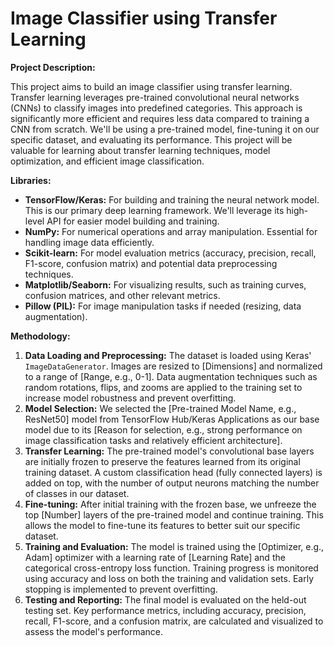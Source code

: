 # Image Classifier using Transfer Learning

**Project Description:**

This project aims to build an image classifier using transfer learning. Transfer learning leverages pre-trained convolutional neural networks (CNNs) to classify images into predefined categories. This approach is significantly more efficient and requires less data compared to training a CNN from scratch. We'll be using a pre-trained model, fine-tuning it on our specific dataset, and evaluating its performance. This project will be valuable for learning about transfer learning techniques, model optimization, and efficient image classification.

**Libraries:**

* **TensorFlow/Keras:** For building and training the neural network model. This is our primary deep learning framework. We'll leverage its high-level API for easier model building and training.
* **NumPy:** For numerical operations and array manipulation. Essential for handling image data efficiently.
* **Scikit-learn:** For model evaluation metrics (accuracy, precision, recall, F1-score, confusion matrix) and potential data preprocessing techniques.
* **Matplotlib/Seaborn:** For visualizing results, such as training curves, confusion matrices, and other relevant metrics.
* **Pillow (PIL):** For image manipulation tasks if needed (resizing, data augmentation).


**Methodology:**

1. **Data Loading and Preprocessing:** The dataset is loaded using Keras' `ImageDataGenerator`. Images are resized to [Dimensions] and normalized to a range of [Range, e.g., 0-1]. Data augmentation techniques such as random rotations, flips, and zooms are applied to the training set to increase model robustness and prevent overfitting.
2. **Model Selection:** We selected the [Pre-trained Model Name, e.g., ResNet50] model from TensorFlow Hub/Keras Applications as our base model due to its [Reason for selection, e.g., strong performance on image classification tasks and relatively efficient architecture].
3. **Transfer Learning:** The pre-trained model's convolutional base layers are initially frozen to preserve the features learned from its original training dataset.  A custom classification head (fully connected layers) is added on top, with the number of output neurons matching the number of classes in our dataset.
4. **Fine-tuning:** After initial training with the frozen base, we unfreeze the top [Number] layers of the pre-trained model and continue training. This allows the model to fine-tune its features to better suit our specific dataset.
5. **Training and Evaluation:** The model is trained using the [Optimizer, e.g., Adam] optimizer with a learning rate of [Learning Rate] and the categorical cross-entropy loss function.  Training progress is monitored using accuracy and loss on both the training and validation sets. Early stopping is implemented to prevent overfitting.
6. **Testing and Reporting:** The final model is evaluated on the held-out testing set.  Key performance metrics, including accuracy, precision, recall, F1-score, and a confusion matrix, are calculated and visualized to assess the model's performance.

